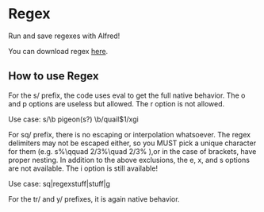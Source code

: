 # Regex
Run and save regexes with Alfred!

You can download regex [here]().

## How to use Regex

For the s/ prefix, the code uses eval to get the full native behavior.  The o and p options are useless but allowed.  The r option is not allowed.

Use case: s/\b pigeon(s?) \b/quail$1/xgi


For sq/ prefix, there is no escaping or interpolation whatsoever.  The regex delimiters may not be escaped either, so you MUST pick a unique character for them (e.g. s%\qquad 2/3%\quad 2/3% ),or in the case of brackets, have proper nesting.  In addition to the above exclusions, the e, x, and s options are not available.  The i option is still available!

Use case: sq|regexstuff|stuff|g


For the tr/ and y/ prefixes, it is again native behavior.
